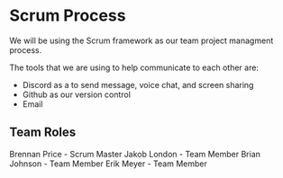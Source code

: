 # Scrum Process

We will be using the Scrum framework as our team project managment process.

The tools that we are using to help communicate to each other are: 
- Discord as a to send message, voice chat, and screen sharing 
- Github as our version control
- Email

## Team Roles
Brennan Price - Scrum Master
Jakob London - Team Member
Brian Johnson - Team Member
Erik Meyer - Team Member
